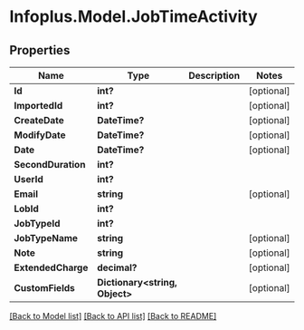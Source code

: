 # Infoplus.Model.JobTimeActivity
## Properties

Name | Type | Description | Notes
------------ | ------------- | ------------- | -------------
**Id** | **int?** |  | [optional] 
**ImportedId** | **int?** |  | [optional] 
**CreateDate** | **DateTime?** |  | [optional] 
**ModifyDate** | **DateTime?** |  | [optional] 
**Date** | **DateTime?** |  | [optional] 
**SecondDuration** | **int?** |  | 
**UserId** | **int?** |  | 
**Email** | **string** |  | [optional] 
**LobId** | **int?** |  | 
**JobTypeId** | **int?** |  | 
**JobTypeName** | **string** |  | [optional] 
**Note** | **string** |  | [optional] 
**ExtendedCharge** | **decimal?** |  | [optional] 
**CustomFields** | **Dictionary&lt;string, Object&gt;** |  | [optional] 

[[Back to Model list]](../README.md#documentation-for-models) [[Back to API list]](../README.md#documentation-for-api-endpoints) [[Back to README]](../README.md)


